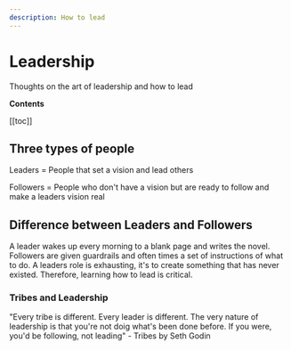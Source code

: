 ```yaml
---
description: How to lead
---
```


# Leadership

Thoughts on the art of leadership and how to lead

**Contents**

[[toc]]


## Three types of people

Leaders = People that set a vision and lead others

Followers = People who don't have a vision but are ready to follow and make a leaders vision real


## Difference between Leaders and Followers

A leader wakes up every morning to a blank page and writes the novel. Followers are given guardrails and often times a set of instructions of what to do. A leaders role is exhausting, it's to create something that has never existed. Therefore, learning how to lead is critical.


### Tribes and Leadership

"Every tribe is different. Every leader is different. The very nature of leadership is that you're not doig what's been done before. If you were, you'd be following, not leading" - Tribes by Seth Godin
